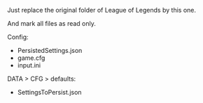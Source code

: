 Just replace the original folder of League of Legends by this one.

And mark all files as read only.

Config:

* PersistedSettings.json
* game.cfg
* input.ini

DATA > CFG > defaults:

* SettingsToPersist.json